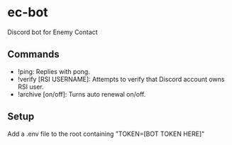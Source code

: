 # ec-bot
Discord bot for Enemy Contact

## Commands
- !ping: Replies with pong.
- !verify [RSI USERNAME]: Attempts to verify that Discord account owns RSI user.
- !archive [on/off]: Turns auto renewal on/off.

## Setup
Add a .env file to the root containing "TOKEN=[BOT TOKEN HERE]"

